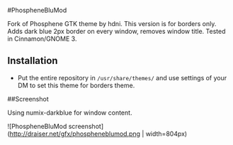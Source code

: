 #PhospheneBluMod

Fork of Phosphene GTK theme by hdni. This version is for borders only. Adds dark blue 2px border on every window, removes window title. Tested in Cinnamon/GNOME 3.

## Installation
* Put the entire repository in `/usr/share/themes/` and use settings of your DM to set this theme for borders theme.

##Screenshot

Using numix-darkblue for window content.

![PhospheneBluMod screenshot](http://draiser.net/gfx/phospheneblumod.png | width=804px)
